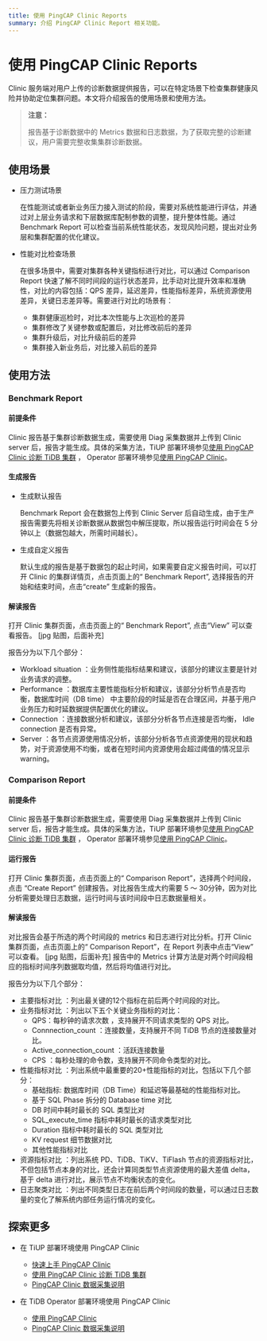 ```yaml
---
title: 使用 PingCAP Clinic Reports
summary: 介绍 PingCAP Clinic Report 相关功能。
---
```


# 使用 PingCAP Clinic Reports

Clinic 服务端对用户上传的诊断数据提供报告，可以在特定场景下检查集群健康风险并协助定位集群问题。本文将介绍报告的使用场景和使用方法。

> **注意：**
>
> 报告基于诊断数据中的 Metrics 数据和日志数据，为了获取完整的诊断建议，用户需要完整收集集群诊断数据。


## 使用场景

- 压力测试场景

    在性能测试或者新业务压力接入测试的阶段，需要对系统性能进行评估，并通过对上层业务请求和下层数据库配制参数的调整，提升整体性能。通过 Benchmark Report 可以检查当前系统性能状态，发现风险问题，提出对业务层和集群配置的优化建议。

- 性能对比检查场景

    在很多场景中，需要对集群各种关键指标进行对比，可以通过 Comparison Report 快速了解不同时间段的运行状态差异，比手动对比提升效率和准确性，对比的内容包括：QPS 差异，延迟差异，性能指标差异，系统资源使用差异，关键日志差异等。需要进行对比的场景有：
    - 集群健康巡检时，对比本次性能与上次巡检的差异
    - 集群修改了关键参数或配置后，对比修改前后的差异
    - 集群升级后，对比升级前后的差异
    - 集群接入新业务后，对比接入前后的差异

## 使用方法

### Benchmark Report

#### 前提条件

Clinic 报告基于集群诊断数据生成，需要使用 Diag 采集数据并上传到 Clinic server 后，报告才能生成。具体的采集方法，TiUP 部署环境参见[使用 PingCAP Clinic 诊断 TiDB 集群](/clinic/clinic-user-guide-for-tiup.md) ， Operator 部署环境参见[使用 PingCAP Clinic](https://docs.pingcap.com/zh/tidb-in-kubernetes/stable/clinic-user-guide)。

#### 生成报告
- 生成默认报告

    Benchmark Report 会在数据包上传到 Clinic Server 后自动生成，由于生产报告需要先将相关诊断数据从数据包中解压提取，所以报告运行时间会在 5 分钟以上（数据包越大，所需时间越长）。

- 生成自定义报告

    默认生成的报告是基于数据包的起止时间，如果需要自定义报告时间，可以打开 Clinic 的集群详情页，点击页面上的“ Benchmark Report”, 选择报告的开始和结束时间，点击“create” 生成新的报告。

#### 解读报告

打开 Clinic 集群页面，点击页面上的“ Benchmark Report”,  点击“View” 可以查看报告。
    [jpg 贴图，后面补充]

报告分为以下几个部分：

-  Workload situation ：业务侧性能指标结果和建议，该部分的建议主要是针对业务请求的调整。
- Performance ：数据库主要性能指标分析和建议，该部分分析节点是否均衡，数据库时间（DB time） 中主要阶段的时延是否在合理区间，并基于用户业务压力和时延数据提供配置优化的建议。
- Connection ：连接数据分析和建议，该部分分析各节点连接是否均衡， Idle connection 是否有异常。
- Server ：各节点资源使用情况分析，该部分分析各节点资源使用的现状和趋势，对于资源使用不均衡，或者在短时间内资源使用会超过阈值的情况显示 warning。

### Comparison Report

#### 前提条件

Clinic 报告基于集群诊断数据生成，需要使用 Diag 采集数据并上传到 Clinic server 后，报告才能生成。具体的采集方法，TiUP 部署环境参见[使用 PingCAP Clinic 诊断 TiDB 集群](/clinic/clinic-user-guide-for-tiup.md) ， Operator 部署环境参见[使用 PingCAP Clinic](https://docs.pingcap.com/zh/tidb-in-kubernetes/stable/clinic-user-guide)。

#### 运行报告

打开 Clinic 集群页面，点击页面上的“ Comparison Report”，选择两个时间段，点击 “Create Report” 创建报告。对比报告生成大约需要 5 ～ 30分钟，因为对比分析需要处理日志数据，运行时间与该时间段中日志数据量相关。

#### 解读报告

对比报告会基于所选的两个时间段的 metrics 和日志进行对比分析。打开 Clinic 集群页面，点击页面上的“ Comparison Report”，在 Report 列表中点击“View” 可以查看。
    [jpg 贴图，后面补充]
报告中的 Metrics 计算方法是对两个时间段相应的指标时间序列数据取均值，然后将均值进行对比。

报告分为以下几个部分：
- 主要指标对比 ：列出最关键的12个指标在前后两个时间段的对比。
- 业务指标对比 ：列出以下五个关键业务指标的对比：
  - QPS：每秒钟的请求次数 ，支持展开不同请求类型的 QPS 对比。
  - Connnection_count ：连接数量，支持展开不同 TiDB 节点的连接数量对比。
  - Active_connection_count ：活跃连接数量
  - CPS ：每秒处理的命令数，支持展开不同命令类型的对比。
- 性能指标对比 ：列出系统中最重要的20+性能指标的对比，包括以下几个部分：
  - 基础指标: 数据库时间（DB Time）和延迟等最基础的性能指标对比。
  - 基于 SQL Phase 拆分的 Database time 对比
  - DB 时间中耗时最长的 SQL 类型比对
  - SQL_execute_time 指标中耗时最长的请求类型对比
  - Duration 指标中耗时最长的 SQL 类型对比
  - KV request 细节数据对比
  - 其他性能指标对比
- 资源指标对比 ：列出系统 PD、TiDB、TiKV、TiFlash 节点的资源指标对比，不但包括节点本身的对比，还会计算同类型节点资源使用的最大差值 delta，基于 delta 进行对比，展示节点不均衡状态的变化。
- 日志聚类对比 ：列出不同类型日志在前后两个时间段的数量，可以通过日志数量的变化了解系统内部任务运行情况的变化。

## 探索更多

- 在 TiUP 部署环境使用 PingCAP Clinic

    - [快速上手 PingCAP Clinic](/clinic/quick-start-with-clinic.md)
    - [使用 PingCAP Clinic 诊断 TiDB 集群](/clinic/clinic-user-guide-for-tiup.md)
    - [PingCAP Clinic 数据采集说明](/clinic/clinic-data-instruction-for-tiup.md)

- 在 TiDB Operator 部署环境使用 PingCAP Clinic

    - [使用 PingCAP Clinic](https://docs.pingcap.com/zh/tidb-in-kubernetes/stable/clinic-user-guide)
    - [PingCAP Clinic 数据采集说明](https://docs.pingcap.com/zh/tidb-in-kubernetes/stable/clinic-data-instruction)